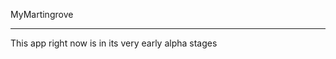 MyMartingrove

****************************************************

This app right now is in its very early alpha stages
